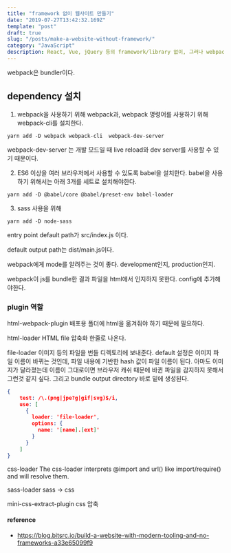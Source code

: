 ```yaml
---
title: "framework 없이 웹사이트 만들기"
date: "2019-07-27T13:42:32.169Z"
template: "post"
draft: true
slug: "/posts/make-a-website-without-framework/"
category: "JavaScript"
description: React, Vue, jQuery 등의 framework/library 없이, 그러나 webpack 등의 개발환경 설정으로 웹사이트를 만들어봅니다.
---
```


webpack은 bundler이다.


## dependency 설치

1. webpack을 사용하기 위해 webpack과, webpack 명령어를 사용하기 위해 webpack-cli를 설치한다.
```
yarn add -D webpack webpack-cli  webpack-dev-server
```
webpack-dev-server 는 개발 모드일 때 live reload와 dev server를 사용할 수 있기 때문이다.


2. ES6 이상을 여러 브라우저에서 사용할 수 있도록 babel을 설치한다. babel을 사용하기 위해서는 아래 3개를 세트로 설치해야한다.
```
yarn add -D @babel/core @babel/preset-env babel-loader
```

3. sass 사용을 위해
```
yarn add -D node-sass
```

entry point default path가 src/index.js 이다.

default output path는 dist/main.js이다.

webpack에게 mode를 알려주는 것이 좋다.
development인지, production인지.



webpack이 js를 bundle한 결과 파일을 html에서 인지하지 못한다.
config에 추가해야한다.

### plugin 역할

html-webpack-plugin
배포용 폴더에 html을 옮겨줘야 하기 때문에 필요하다.

html-loader
HTML file 압축화
한줄로 나온다.

file-loader
이미지 등의 파일을 번들 디렉토리에 보내준다.
default 설정은 이미지 파일 이름이 바뀌는 것인데, 파일 내용에 기반한 hash 값이 파일 이름이 된다.
아마도 이미지가 달라졌는데 이름이 그대로이면 브라우저 캐쉬 때문에 바뀐 파일을 감지하지 못해서 그런것 같지 싶다.
그리고 bundle output directory 바로 밑에 생성된다.
```json
{
    test: /\.(png|jpe?g|gif|svg)$/i,
    use: [
      {
        loader: 'file-loader',
        options: {
          name: '[name].[ext]'
        }
      }
    ]
}
```

css-loader
The css-loader interprets @import and url() like import/require() and will resolve them.


sass-loader
sass -> css

mini-css-extract-plugin
css 압축

#### reference
- https://blog.bitsrc.io/build-a-website-with-modern-tooling-and-no-frameworks-a33e65099f9
